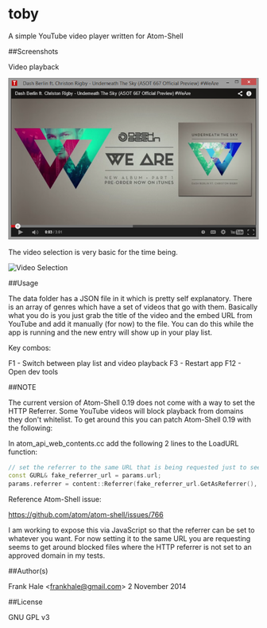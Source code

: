 toby
====

A simple YouTube video player written for Atom-Shell

##Screenshots

Video playback

<img src="screenshots/toby-video-playback.png" alt="Video Playback"/>

The video selection is very basic for the time being.

<img src="screenshots/toby-video-selection.png" alt="Video Selection"/>

##Usage

The data folder has a JSON file in it which is pretty self explanatory. There is
an array of genres which have a set of videos that go with them. Basically what
you do is you just grab the title of the video and the embed URL from YouTube
and add it manually (for now) to the file. You can do this while the app is
running and the new entry will show up in your play list.

Key combos:

F1 - Switch between play list and video playback
F3 - Restart app
F12 - Open dev tools

##NOTE

The current version of Atom-Shell 0.19 does not come with a way to set the HTTP
Referrer. Some YouTube videos will block playback from domains they don't
whitelist. To get around this you can patch Atom-Shell 0.19 with the following:

In atom_api_web_contents.cc add the following 2 lines to the LoadURL function:

```cpp
// set the referrer to the same URL that is being requested just to see if it works, AND IT DOES =)
const GURL& fake_referrer_url = params.url;
params.referrer = content::Referrer(fake_referrer_url.GetAsReferrer(), blink::WebReferrerPolicyDefault);
```

Reference Atom-Shell issue:

https://github.com/atom/atom-shell/issues/766

I am working to expose this via JavaScript so that the referrer can be set to
whatever you want. For now setting it to the same URL you are requesting seems
to get around blocked files where the HTTP referrer is not set to an approved
domain in my tests.

##Author(s)

Frank Hale &lt;frankhale@gmail.com&gt;
2 November 2014

##License

GNU GPL v3
